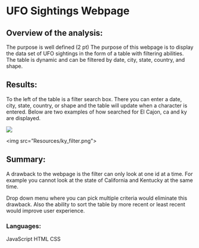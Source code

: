 # UFO Sightings Webpage

## Overview of the analysis:
The purpose is well defined (2 pt)
The purpose of this webpage is to display the data set of UFO sightings in the form of a table with filtering abilities. The table is dynamic and can be filtered by date, city, state, country, and shape.

## Results:

To the left of the table is a filter search box. There you can enter a date, city, state, country, or shape and the table will update when a character is entered. Below are two examples of how searched for El Cajon, ca and ky are displayed.

<img src=”Resources/ca_elcajon_filter.png”>

<img src=”Resources/ky_filter.png">

## Summary:

A drawback to the webpage is the filter can only look at one id at a time. For example you cannot look at the state of California and Kentucky at the same time.

Drop down menu where you can pick multiple criteria would eliminate this drawback.
Also the ability to sort the table by more recent or least recent would improve user experience.

###  Languages:
JavaScript
HTML
CSS
